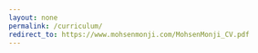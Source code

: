 ```yaml
---
layout: none
permalink: /curriculum/
redirect_to: https://www.mohsenmonji.com/MohsenMonji_CV.pdf
---
```




